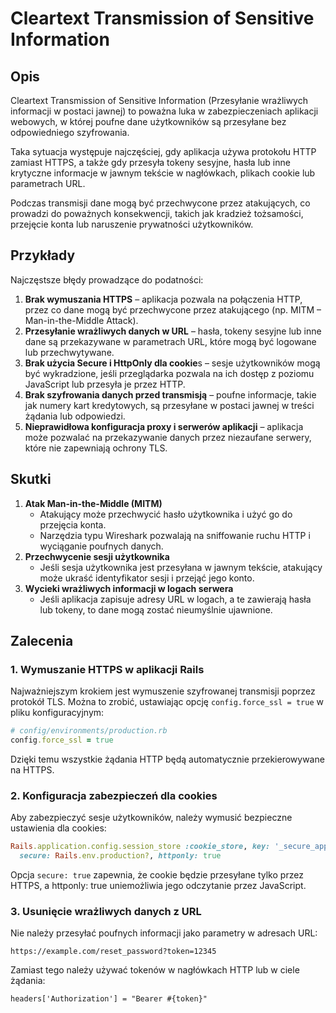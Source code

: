 # Cleartext Transmission of Sensitive Information

## Opis

Cleartext Transmission of Sensitive Information (Przesyłanie wrażliwych informacji w postaci jawnej) to poważna luka w zabezpieczeniach aplikacji webowych, w której poufne dane użytkowników są przesyłane bez odpowiedniego szyfrowania. 

Taka sytuacja występuje najczęściej, gdy aplikacja używa protokołu HTTP zamiast HTTPS, a także gdy przesyła tokeny sesyjne, hasła lub inne krytyczne informacje w jawnym tekście w nagłówkach, plikach cookie lub parametrach URL.

Podczas transmisji dane mogą być przechwycone przez atakujących, co prowadzi do poważnych konsekwencji, takich jak kradzież tożsamości, przejęcie konta lub naruszenie prywatności użytkowników.

## Przykłady

Najczęstsze błędy prowadzące do podatności:
1. **Brak wymuszania HTTPS** – aplikacja pozwala na połączenia HTTP, przez co dane mogą być przechwycone przez atakującego (np. MITM – Man-in-the-Middle Attack).
2. **Przesyłanie wrażliwych danych w URL** – hasła, tokeny sesyjne lub inne dane są przekazywane w parametrach URL, które mogą być logowane lub przechwytywane.
3. **Brak użycia Secure i HttpOnly dla cookie**s – sesje użytkowników mogą być wykradzione, jeśli przeglądarka pozwala na ich dostęp z poziomu JavaScript lub przesyła je przez HTTP.
4. **Brak szyfrowania danych przed transmisją** – poufne informacje, takie jak numery kart kredytowych, są przesyłane w postaci jawnej w treści żądania lub odpowiedzi.
5. **Nieprawidłowa konfiguracja proxy i serwerów aplikacji** – aplikacja może pozwalać na przekazywanie danych przez niezaufane serwery, które nie zapewniają ochrony TLS.

## Skutki

1. **Atak Man-in-the-Middle (MITM)**
   - Atakujący może przechwycić hasło użytkownika i użyć go do przejęcia konta.
   - Narzędzia typu Wireshark pozwalają na sniffowanie ruchu HTTP i wyciąganie poufnych danych.
2. **Przechwycenie sesji użytkownika**
   - Jeśli sesja użytkownika jest przesyłana w jawnym tekście, atakujący może ukraść identyfikator sesji i przejąć jego konto.
3. **Wycieki wrażliwych informacji w logach serwera**
   - Jeśli aplikacja zapisuje adresy URL w logach, a te zawierają hasła lub tokeny, to dane mogą zostać nieumyślnie ujawnione.

## Zalecenia

### 1. Wymuszanie HTTPS w aplikacji Rails

Najważniejszym krokiem jest wymuszenie szyfrowanej transmisji poprzez protokół TLS. Można to zrobić, ustawiając opcję `config.force_ssl = true` w pliku konfiguracyjnym:

```ruby
# config/environments/production.rb
config.force_ssl = true
```

Dzięki temu wszystkie żądania HTTP będą automatycznie przekierowywane na HTTPS.

### 2. Konfiguracja zabezpieczeń dla cookies

Aby zabezpieczyć sesje użytkowników, należy wymusić bezpieczne ustawienia dla cookies:

```ruby
Rails.application.config.session_store :cookie_store, key: '_secure_app',
  secure: Rails.env.production?, httponly: true
```

Opcja `secure: true` zapewnia, że cookie będzie przesyłane tylko przez HTTPS, a httponly: true uniemożliwia jego odczytanie przez JavaScript.

### 3. Usunięcie wrażliwych danych z URL

Nie należy przesyłać poufnych informacji jako parametry w adresach URL:
```
https://example.com/reset_password?token=12345
```

Zamiast tego należy używać tokenów w nagłówkach HTTP lub w ciele żądania:
```
headers['Authorization'] = "Bearer #{token}"
```
